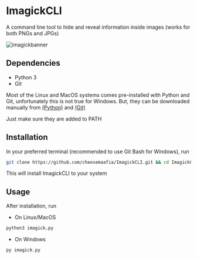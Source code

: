 # ImagickCLI

A command line tool to hide and reveal information inside images (works for both PNGs and JPGs)

![imagickbanner](https://user-images.githubusercontent.com/94278611/153707772-3f6e8861-843a-4ea6-831a-ea93f952adc6.png)

## Dependencies

- Python 3
- Git 

Most of the Linux and MacOS systems comes pre-installed with Python and Git, unfortunately this is not true for Windows. But, they can be downloaded manually from [(Python)](https://www.python.org/downloads/) and [(Git)](https://git-scm.com/downloads)

Just make sure they are added to PATH

## Installation 

In your preferred terminal (recommended to use Git Bash for Windows), run
```sh
git clone https://github.com/cheesemaafia/ImagickCLI.git && cd ImagickCLI
```
This will install ImagickCLI to your system

## Usage

After installation, run

- On Linux/MacOS
```sh
python3 imagick.py
```
- On Windows
```sh
py imagick.py
```


